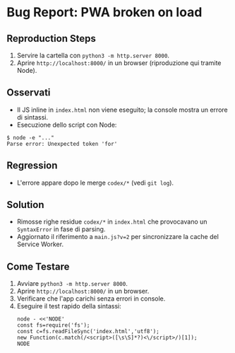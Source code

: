 # Bug Report: PWA broken on load

## Reproduction Steps
1. Servire la cartella con `python3 -m http.server 8000`.
2. Aprire `http://localhost:8000/` in un browser (riproduzione qui tramite Node).

## Osservati
- Il JS inline in `index.html` non viene eseguito; la console mostra un errore di sintassi.
- Esecuzione dello script con Node:
```
$ node -e "..."
Parse error: Unexpected token 'for'
```

## Regression
- L'errore appare dopo le merge `codex/*` (vedi `git log`).

## Solution
- Rimosse righe residue `codex/*` in `index.html` che provocavano un `SyntaxError` in fase di parsing.
- Aggiornato il riferimento a `main.js?v=2` per sincronizzare la cache del Service Worker.

## Come Testare
1. Avviare `python3 -m http.server 8000`.
2. Aprire `http://localhost:8000/` in un browser.
3. Verificare che l'app carichi senza errori in console.
4. Eseguire il test rapido della sintassi:
   ```
   node - <<'NODE'
   const fs=require('fs');
   const c=fs.readFileSync('index.html','utf8');
   new Function(c.match(/<script>([\s\S]*?)<\/script>/)[1]);
   NODE
   ```

